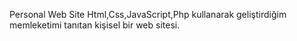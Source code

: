 Personal Web Site 
Html,Css,JavaScript,Php kullanarak geliştirdiğim memleketimi tanıtan kişisel bir web sitesi.